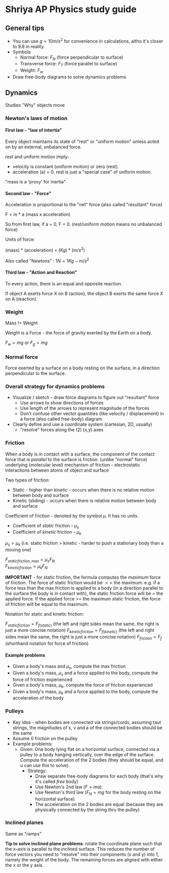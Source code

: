 # Shriya AP Physics study guide

##  General tips

* You can use $g = 10 m/s^2$ for convenience in calculations, altho it's closer to 9.8 in reality.
* Symbols
  * Normal force: $F_{N}$ (force perpendicular to surface)
  * Transverse force: $F_{T}$ (force parallel to surface)
  * Weight: $F_{w}$
* Draw free-body diagrams to solve dynamics problems

## Dynamics

Studies "Why" objects move

### Newton's laws of motion

#### First law - "law of intertia"

Every object maintains its state of "rest" or "uniform motion"
unless acted on by an external, unbalanced force.

rest and uniform motion imply:
* velocity is constant (uniform motion) or zero (rest).
* acceleration (a) = 0.
rest is just a "special case" of uniform motion.

"mass is a 'proxy' for inertia"

#### Second law - "Force" 

Acceleration is proportional to the "net" force (also called "resultant" force)

F = m * a (mass x acceleration)

So from first law, if a = 0, F = 0. (rest/uniform motion means no unbalanced force)

Units of force: 

(mass) * (acceleration) = $(Kg) * (m/s^2)$

Also called "Newtons" : $1 N = 1 Kg-m/s^2$

#### Third law - "Action and Reaction"

To every action, there is an equal and opposite reaction.

If object A exerts force X on B (action), the object B exerts the same force X on A (reaction).

### Weight

Mass != Weight

Weight is a Force - the force of gravity exerted by the Earth on a body.

$F_{w} = mg$ or $F_{g} = mg$

### Normal force

Force exerted by a surface on a body resting on the surface, in a direction perpendicular to the surface.

### Overall strategy for dynamics problems

* Visualize / sketch - draw force diagrams to figure out "resultant" force
  * Use arrows to show directions of forces
  * Use length of the arrows to represent magnitude of the forces
  * Don't confuse other vector quantities (like velocity / displacement) in a force (also called free-body) diagram
* Clearly define and use a coordinate system (cartesian, 2D, usually)
  * "resolve" forces along the (2) (x,y) axes

### Friction

When a body is in contact with a surface, the component of the contact force that is *parallel* to the surface is friction.
(unlike "normal" force)  
underlying (molecular level) mechanism of friction - electrostatic interactions between atoms of object and surface

Two types of friction:
* Static - higher than kinetic - occurs when there is no relative motion between body and surface
* Kinetic (sliding) - occurs when there is relative motion between body and surface

Coefficient of friction - denoted by the symbol $\mu$. It has no units.
* Coefficient of *static* friction - $\mu_{s}$
* Coefficient of *kinetic* friction - $\mu_{k}$

$\mu_{s} > \mu_{k}$ (i.e. static friction > kinetic - harder to push a stationary body than a moving one)

$F_{static friction, max} = \mu_{s}F_{N}$  
$F_{kinetic friction} = \mu_{k}F_{N}$

**IMPORTANT** - for static friction, the formula computes the *maximum* force of friction.
The force of static friction would be $<=$ the maximum. 
e.g. if a force less than the max friction is applied to a body (in a direction parallel to the surface the body is in contact with), the static friction force will be = the applied force. If the applied force >= the maximum static friction, the force of friction will be equal to the maximum.

Notation for static and kinetic friction:

$F_{static friction} = F_{f(static)}$  (the left and right sides mean the same, the right is just a more concise notation)
$F_{kinetic friction} = F_{f(kinetic)}$  (the left and right sides mean the same, the right is just a more concise notation)
$F_{friction} = F_{f}$  (shorthand notation for force of friction)

#### Example problems

* Given a body's mass and $\mu_{s}$, compute the max friction
* Given a body's mass, $\mu_{s}$ and a force applied to the body, compute the force of friction experienced
* Given a body's mass, $\mu_{k}$, compute the force of friction experienced
* Given a body's mass, $\mu_{k}$ and a force applied to the body, compute the acceleration of the body

### Pulleys

* Key idea - when bodies are connected via strings/cords, assuming taut strings, the magnitudes of s, v and a of the connected bodies should be the same
* Assume 0 friction on the pulley
* Example problems:
  * Given: One body lying flat on a horizontal surface, connected via a pulley to a body hanging vertically, over the edge of the surface. Compute the acceleration of the 2 bodies (they should be equal, and u can use this to solve).
    * Strategy:
      * Draw separate free-body diagrams for each body (that's why it's called *free* body)
      * Use Newton's 2nd law ($F = ma$).
      * Use Newton's third law ($F_{N} = mg$ for the body resting on the horizontal surface)
      * The acceleration on the 2 bodies are equal (because they are physically connected by the string thru the pulley)

### Inclined planes

Same as "ramps"

**Tip to solve inclined plane problems**: rotate the coordinate plane such that the x-axis is parallel to the inclined surface. This reduces the number of force vectors you need to "resolve" into their components (x and y) into 1, namely the weight of the body. The remaining forces are aligned with either the x or the y axis.
